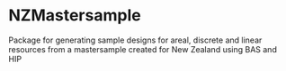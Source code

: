 # NZMastersample
 Package for generating sample designs for areal, discrete and linear resources from a mastersample created for New Zealand using BAS and HIP
